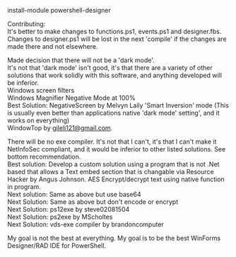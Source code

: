 install-module powershell-designer

Contributing:  
It's better to make changes to functions.ps1, events.ps1 and designer.fbs. Changes to designer.ps1 will be lost in the next 'compile' if the changes are made there and not elsewhere.

Made decision that there will not be a 'dark mode'.  
        It's not that 'dark mode' isn't good, it's that there are a variety of other solutions that work solidly with this software, and anything developed will be inferior.  
            Windows screen filters  
            Windows Magnifier Negative Mode at 100%  
            Best Solution: NegativeScreen by Melvyn Laily 'Smart Inversion' mode (This is usually even better than applications native 'dark mode' setting', and it works on everything)  
            WindowTop by gileli121@gmail.com.  
              
There will be no exe compiler. It's not that I can't, it's that I can't make it NetInfoSec compliant, and it would be inferior to other listed solutions. See bottom recommendation.  
            Best solution: Develop a custom solution using a program that is not .Net based that allows a Text embed section that is changable via Resource Hacker by Angus Johnson. AES Encrypt/decrypt text using native function in program.  
            Next solution: Same as above but use base64  
            Next Solution: Same as above but don't encode or encrypt  
            Next Solution: ps12exe by steve02081504  
            Next Solution: ps2exe by MScholtes  
            Next Solution: vds-exe compiler by brandoncomputer  

My goal is not the best at everything. My goal is to be the best WinForms Designer/RAD IDE for PowerShell.
